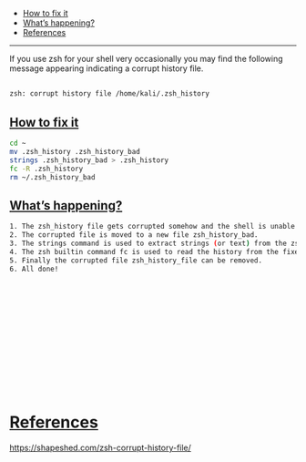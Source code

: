 - [How to fix it](#how-to-fix-it)
- [What’s happening?](#whats-happening)
- [References](#references)

-------------------------------------------

If you use zsh for your shell very occasionally you may find the following message appearing indicating a corrupt history file.

## 
```sh
zsh: corrupt history file /home/kali/.zsh_history
```

## [How to fix it](#how-to-fix-it)
```sh
cd ~
mv .zsh_history .zsh_history_bad
strings .zsh_history_bad > .zsh_history
fc -R .zsh_history
rm ~/.zsh_history_bad
```

## [What’s happening?](#whats-happening)
```sh
1. The zsh_history file gets corrupted somehow and the shell is unable to read it.
2. The corrupted file is moved to a new file zsh_history_bad.
3. The strings command is used to extract strings (or text) from the zsh_history_bad file and the output is written to a new file zsh_history.
4. The zsh builtin command fc is used to read the history from the fixed zsh_history file.
5. Finally the corrupted file zsh_history_file can be removed.
6. All done!
```

## 
```sh

```

## 
```sh

```

## 
```sh

```

## 
```sh

```

## 
```sh

```

## 
```sh

```

## 
```sh

```

# [References](#references-1)

https://shapeshed.com/zsh-corrupt-history-file/